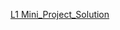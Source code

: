 [L1 Mini_Project_Solution](https://docs.google.com/document/d/1DADTA_MHjaSkFuLC-DJqwe4TW2f4iCw5/edit?usp=sharing&ouid=114516737190934060459&rtpof=true&sd=true)
